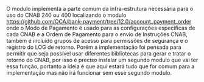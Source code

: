 O modulo implementa a parte comum da infra-estrutura necessária para o
uso do CNAB 240 ou 400 localizando o modulo
<https://github.com/OCA/bank-payment/tree/12.0/account_payment_order>
onde o Modo de Pagamento é usado para as configurações especificas de
cada CNAB e a Ordem de Pagamento para o envio de Instruções CNAB, também
é incluído grupos de acesso para permissões de segurança e o registro do
LOG de retorno. Porém a implementação foi pensada para permitir que seja
possível usar diferentes bibliotecas para gerar e tratar o retorno do
CNAB, por isso é preciso instalar um segundo modulo que vai ter essa
função, portanto a ideia é que aqui estará tudo que for comum para a
implementação mas não irá funcionar sem esse segundo modulo.
